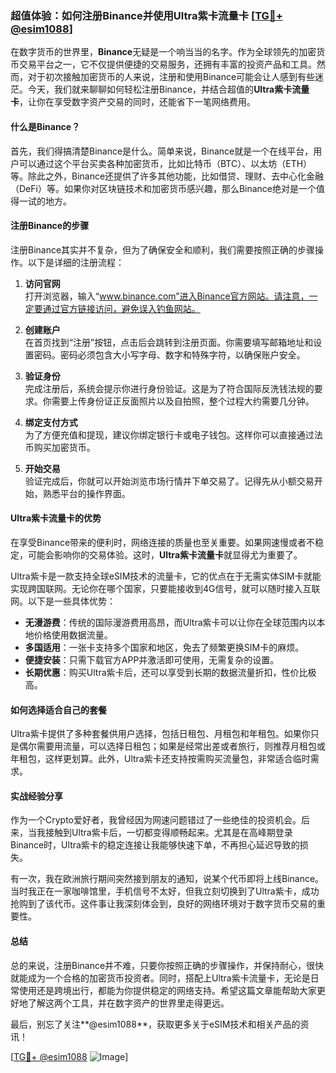 ### 超值体验：如何注册Binance并使用Ultra紫卡流量卡 [[TG💪+ @esim1088](https://t.me/s/esim1088)]

在数字货币的世界里，**Binance**无疑是一个响当当的名字。作为全球领先的加密货币交易平台之一，它不仅提供便捷的交易服务，还拥有丰富的投资产品和工具。然而，对于初次接触加密货币的人来说，注册和使用Binance可能会让人感到有些迷茫。今天，我们就来聊聊如何轻松注册Binance，并结合超值的**Ultra紫卡流量卡**，让你在享受数字资产交易的同时，还能省下一笔网络费用。

#### 什么是Binance？

首先，我们得搞清楚Binance是什么。简单来说，Binance就是一个在线平台，用户可以通过这个平台买卖各种加密货币，比如比特币（BTC）、以太坊（ETH）等。除此之外，Binance还提供了许多其他功能，比如借贷、理财、去中心化金融（DeFi）等。如果你对区块链技术和加密货币感兴趣，那么Binance绝对是一个值得一试的地方。

#### 注册Binance的步骤

注册Binance其实并不复杂，但为了确保安全和顺利，我们需要按照正确的步骤操作。以下是详细的注册流程：

1. **访问官网**  
   打开浏览器，输入“www.binance.com”进入Binance官方网站。请注意，一定要通过官方链接访问，避免误入钓鱼网站。

2. **创建账户**  
   在首页找到“注册”按钮，点击后会跳转到注册页面。你需要填写邮箱地址和设置密码。密码必须包含大小写字母、数字和特殊字符，以确保账户安全。

3. **验证身份**  
   完成注册后，系统会提示你进行身份验证。这是为了符合国际反洗钱法规的要求。你需要上传身份证正反面照片以及自拍照，整个过程大约需要几分钟。

4. **绑定支付方式**  
   为了方便充值和提现，建议你绑定银行卡或电子钱包。这样你可以直接通过法币购买加密货币。

5. **开始交易**  
   验证完成后，你就可以开始浏览市场行情并下单交易了。记得先从小额交易开始，熟悉平台的操作界面。

#### Ultra紫卡流量卡的优势

在享受Binance带来的便利时，网络连接的质量也至关重要。如果网速慢或者不稳定，可能会影响你的交易体验。这时，**Ultra紫卡流量卡**就显得尤为重要了。

Ultra紫卡是一款支持全球eSIM技术的流量卡，它的优点在于无需实体SIM卡就能实现跨国联网。无论你在哪个国家，只要能接收到4G信号，就可以随时接入互联网。以下是一些具体优势：

- **无漫游费**：传统的国际漫游费用高昂，而Ultra紫卡可以让你在全球范围内以本地价格使用数据流量。
- **多国适用**：一张卡支持多个国家和地区，免去了频繁更换SIM卡的麻烦。
- **便捷安装**：只需下载官方APP并激活即可使用，无需复杂的设置。
- **长期优惠**：购买Ultra紫卡后，还可以享受到长期的数据流量折扣，性价比极高。

#### 如何选择适合自己的套餐

Ultra紫卡提供了多种套餐供用户选择，包括日租包、月租包和年租包。如果你只是偶尔需要用流量，可以选择日租包；如果是经常出差或者旅行，则推荐月租包或年租包，这样更划算。此外，Ultra紫卡还支持按需购买流量包，非常适合临时需求。

#### 实战经验分享

作为一个Crypto爱好者，我曾经因为网速问题错过了一些绝佳的投资机会。后来，当我接触到Ultra紫卡后，一切都变得顺畅起来。尤其是在高峰期登录Binance时，Ultra紫卡的稳定连接让我能够快速下单，不再担心延迟导致的损失。

有一次，我在欧洲旅行期间突然接到朋友的通知，说某个代币即将上线Binance。当时我正在一家咖啡馆里，手机信号不太好，但我立刻切换到了Ultra紫卡，成功抢购到了该代币。这件事让我深刻体会到，良好的网络环境对于数字货币交易的重要性。

#### 总结

总的来说，注册Binance并不难，只要你按照正确的步骤操作，并保持耐心，很快就能成为一个合格的加密货币投资者。同时，搭配上Ultra紫卡流量卡，无论是日常使用还是跨境出行，都能为你提供稳定的网络支持。希望这篇文章能帮助大家更好地了解这两个工具，并在数字资产的世界里走得更远。

最后，别忘了关注**@esim1088**，获取更多关于eSIM技术和相关产品的资讯！  

[[TG💪+ @esim1088](https://t.me/s/esim1088) ![Image](https://i.postimg.cc/4NQfJmqS/Snipaste-2025-05-13-00-14-12.png)]